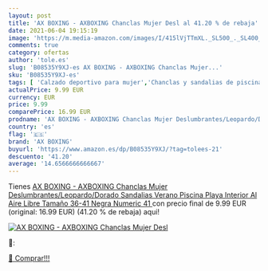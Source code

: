 ```yaml
---
layout: post
title: 'AX BOXING - AXBOXING Chanclas Mujer Desl al 41.20 % de rebaja'
date: 2021-06-04 19:15:19
image: 'https://m.media-amazon.com/images/I/415lVjTTmXL._SL500_._SL400_.jpg'
comments: true
category: ofertas
author: 'tole.es'
slug: 'B08535Y9XJ-es AX BOXING - AXBOXING Chanclas Mujer...'
sku: 'B08535Y9XJ-es'
tags: [ 'Calzado deportivo para mujer','Chanclas y sandalias de piscina para mujer','Zapatillas y calzado deportivo para mujer','Zapatos','Zapatos para mujer','Zapatos y complementos','ax boxing','chanclas', ]
actualPrice: 9.99 EUR
currency: EUR
price: 9.99
comparePrice: 16.99 EUR
prodname: 'AX BOXING - AXBOXING Chanclas Mujer Deslumbrantes/Leopardo/Dorado Sandalias Verano Piscina Playa Interior Al Aire Libre Tamaño 36-41  Negra  Numeric 41 '
country: 'es'
flag: '🇪🇸'
brand: 'AX BOXING'
buyurl: 'https://www.amazon.es/dp/B08535Y9XJ/?tag=tolees-21'
descuento: '41.20'
average: '14.6566666666667'
---
```


Tienes [AX BOXING - AXBOXING Chanclas Mujer Deslumbrantes/Leopardo/Dorado Sandalias Verano Piscina Playa Interior Al Aire Libre Tamaño 36-41  Negra  Numeric 41 ](https://www.amazon.es/dp/B08535Y9XJ/?tag=tolees-21) con precio final de  9.99 EUR (original: 16.99 EUR) (41.20 %  de rebaja) aqui!

[![AX BOXING - AXBOXING Chanclas Mujer Desl](https://m.media-amazon.com/images/I/415lVjTTmXL._SL500_._SL400_.jpg)](https://www.amazon.es/dp/B08535Y9XJ/?tag=tolees-21)

🔎:


[🛒 Comprar!!!](https://www.amazon.es/dp/B08535Y9XJ/?tag=tolees-21)
